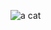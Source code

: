 ![a cat](https://user-images.githubusercontent.com/74038190/212741999-016fddbd-617a-4448-8042-0ecf907aea25.gif)

